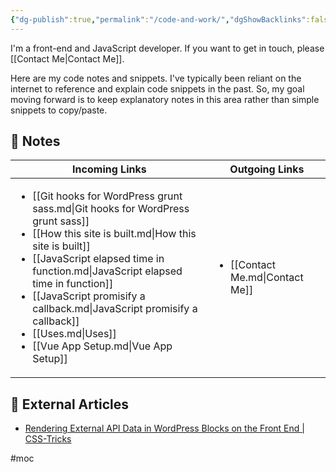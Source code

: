```yaml
---
{"dg-publish":true,"permalink":"/code-and-work/","dgShowBacklinks":false}
---
```



I'm a front-end and JavaScript developer. If you want to get in touch, please [[Contact Me\|Contact Me]].

Here are my code notes and snippets. I've typically been reliant on the internet to reference and explain code snippets in the past. So, my goal moving forward is to keep explanatory notes in this area rather than simple snippets to copy/paste.

## 📔 Notes

| Incoming Links                                                                                                                                                                                                                                                                                                                                                                                                    | Outgoing Links                                   |
| ----------------------------------------------------------------------------------------------------------------------------------------------------------------------------------------------------------------------------------------------------------------------------------------------------------------------------------------------------------------------------------------------------------------- | ------------------------------------------------ |
| <ul><li>[[Git hooks for WordPress grunt sass.md\\|Git hooks for WordPress grunt sass]]</li><li>[[How this site is built.md\\|How this site is built]]</li><li>[[JavaScript elapsed time in function.md\\|JavaScript elapsed time in function]]</li><li>[[JavaScript promisify a callback.md\\|JavaScript promisify a callback]]</li><li>[[Uses.md\\|Uses]]</li><li>[[Vue App Setup.md\\|Vue App Setup]]</li></ul> | <ul><li>[[Contact Me.md\\|Contact Me]]</li></ul> |


## 📰 External Articles

- [Rendering External API Data in WordPress Blocks on the Front End | CSS-Tricks](https://css-tricks.com/rendering-external-api-data-in-wordpress-blocks-on-the-front-end/)


#moc 